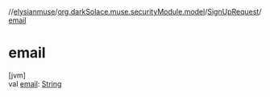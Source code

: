 //[elysianmuse](../../../index.md)/[org.darkSolace.muse.securityModule.model](../index.md)/[SignUpRequest](index.md)/[email](email.md)

# email

[jvm]\
val [email](email.md): [String](https://kotlinlang.org/api/latest/jvm/stdlib/kotlin/-string/index.html)
